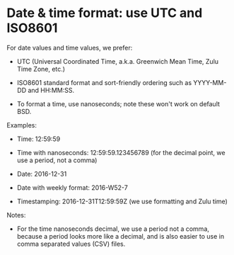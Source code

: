# Date &amp; time format: use UTC and ISO8601

For date values and time values, we prefer:

  * UTC (Universal Coordinated Time, a.k.a. Greenwich Mean Time, Zulu Time Zone, etc.)

  * ISO8601 standard format and sort-friendly ordering such as YYYY-MM-DD and HH:MM:SS.

  * To format a time, use nanoseconds; note these won't work on default BSD.

Examples:

  * Time: 12:59:59

  * Time with nanoseconds: 12:59:59.123456789 (for the decimal point, we use a period, not a comma)

  * Date: 2016-12-31

  * Date with weekly format: 2016-W52-7

  * Timestamping: 2016-12-31T12:59:59Z (we use formatting and Zulu time)

Notes:

  * For the time nanoseconds decimal, we use a period not a comma, because a period looks more like a decimal, and is also easier to use in comma separated values (CSV) files.
